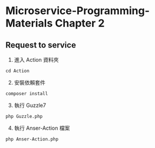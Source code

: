 # Microservice-Programming-Materials Chapter 2

## Request to service

1. 進入 Action 資料夾
```cli
cd Action
```

2. 安裝依賴套件
```cli
composer install
```

3. 執行 Guzzle7
```cli
php Guzzle.php
```

4. 執行 Anser-Action 檔案
```cli
php Anser-Action.php
```